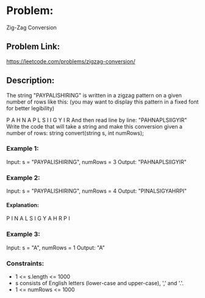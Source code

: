 # Problem: 
Zig-Zag Conversion

## Problem Link:
https://leetcode.com/problems/zigzag-conversion/

## Description:
The string "PAYPALISHIRING" is written in a zigzag pattern on a given number of rows like this: (you may want to display this pattern in a fixed font for better legibility)

P   A   H   N
A P L S I I G
Y   I   R
And then read line by line: "PAHNAPLSIIGYIR"
Write the code that will take a string and make this conversion given a number of rows:
string convert(string s, int numRows);

### Example 1:

Input: s = "PAYPALISHIRING", numRows = 3
Output: "PAHNAPLSIIGYIR"

### Example 2:

Input: s = "PAYPALISHIRING", numRows = 4
Output: "PINALSIGYAHRPI"
#### Explanation:
P     I    N
A   L S  I G
Y A   H R
P     I

### Example 3:

Input: s = "A", numRows = 1
Output: "A"
 
### Constraints:

- 1 <= s.length <= 1000
- s consists of English letters (lower-case and upper-case), ',' and '.'.
- 1 <= numRows <= 1000